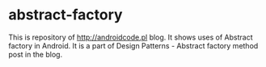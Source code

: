 # abstract-factory
This is repository of http://androidcode.pl blog. It shows uses of Abstract factory in Android. It is a part of Design Patterns - Abstract factory method post in the blog.
